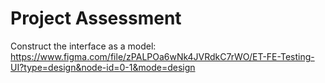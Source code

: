 # Project Assessment
Construct the interface as a model:
https://www.figma.com/file/zPALPOa6wNk4JVRdkC7rWO/ET-FE-Testing-UI?type=design&node-id=0-1&mode=design
